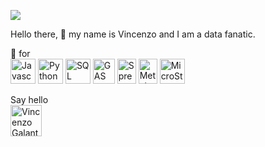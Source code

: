<a href="https://zms.zalando.com/" target="_blank"><img src="https://zms.zalando.com/app/themes/zms_2020/dist/images/zms_logo.svg"></a>


Hello there, 👋 my name is Vincenzo and I am a data fanatic.

🖤 for <br>
<a href="https://developer.mozilla.org/en-US/docs/Web/JavaScript" target="_blank" rel="noreferrer"><img src="https://i.ibb.co/TRvN9BQ/kisspng-javascript-computer-icons-scalable-vector-graphics-list-of-javascript-enhancements-fandom-de.png" height=40 width=40 alt="Javascript"></a> <a href="https://www.python.org/" target="_blank" rel="noreferrer"><img src="https://i.ibb.co/9strQWb/kisspng-portable-network-graphics-scalable-vector-graphics-program-image-processing-apps-in-cpp-c-or.png" height=40 width=40 alt="Python"></a> <a href="https://en.wikipedia.org/wiki/SQL" target="_blank" rel="noreferrer"><img src="https://i.ibb.co/9vQPxcR/kisspng-computer-icons-sql-computer-file-portable-network-some-best-practices-for-coding-and-program.png" height=40 width=40 alt="SQL"></a> <a href="https://developers.google.com/apps-script" target="_blank" rel="noreferrer"><img src="https://i.ibb.co/8jypWX4/kisspng-google-apps-script-g-suite-google-docs-scripting-l-5af892460e7d85-8811320915262398140594.png" height=40 width=35 alt="GAS"></a> <a href="https://www.google.com/sheets/about/" target="_blank" rel="noreferrer"><img src="https://i.ibb.co/Kjx3njh/kisspng-google-docs-google-sheets-spreadsheet-g-suite-google-5ad36b18263c25-9499901915238049521566.png" height=40 width=30 alt="Spreadsheets"></a> <a href="https://www.metabase.com" target="_blank" rel="noreferrer"><img src="https://www.metabase.com/images/logo.svg" height=40 width=30 alt="Metabase"></a> <a href="https://www.microstrategy.com/" target="_blank" rel="noreferrer"><img src="https://play-lh.googleusercontent.com/yJmxjuTGKlajU3-Oly2wsKXlb2zQzpoi1topMBiSCLSKYC5we5i2iPkXaiMRQoOVPNY" height=40 width=40 alt="MicroStrategy"></a> 

Say hello <br> <a href="https://www.linkedin.com/in/galantevincenzo/" target="_blank" rel="noreferrer"> <img align="left" alt="Vincenzo Galante - LinkedIn" width="50px" src="https://camo.githubusercontent.com/941103b55ebacbfa446f1ade5f01f1419a12a2c6133fb07ef8894a524566498a/68747470733a2f2f636f6e74656e742e6c696e6b6564696e2e636f6d2f636f6e74656e742f64616d2f6d652f627573696e6573732f656e2d75732f616d702f6272616e642d736974652f76322f62672f4c492d4275672e7376672e6f726967696e616c2e737667" style="max-width: 100%;">
